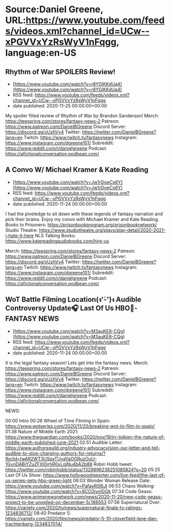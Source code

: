 # Source:Daniel Greene, URL:https://www.youtube.com/feeds/videos.xml?channel_id=UCw--xPGVVxYzRsWyV1nFqgg, language:en-US

## Rhythm of War SPOILERS Review!
 - [https://www.youtube.com/watch?v=r8YGlKKdUa4](https://www.youtube.com/watch?v=r8YGlKKdUa4)
 - RSS feed: https://www.youtube.com/feeds/videos.xml?channel_id=UCw--xPGVVxYzRsWyV1nFqgg
 - date published: 2020-11-25 00:00:00+00:00

My spoiler filled review of Rhythm of War by Brandon Sanderson! 
Merch: https://teespring.com/stores/fantasy-news-2
Patreon: https://www.patreon.com/DanielBGreene
Discord Server: https://discord.gg/xUzhVv4
Twitter: https://twitter.com/DanielBGreene?lang=en
Twitch: https://www.twitch.tv/fantasynews
Instagram: https://www.instagram.com/dgreene101/
Subreddit: https://www.reddit.com/r/danielgreene
Podcast: https://afictionalconversation.podbean.com/

## A Convo W/ Michael Kramer & Kate Reading
 - [https://www.youtube.com/watch?v=Jw1rDoeCs6Y](https://www.youtube.com/watch?v=Jw1rDoeCs6Y)
 - RSS feed: https://www.youtube.com/feeds/videos.xml?channel_id=UCw--xPGVVxYzRsWyV1nFqgg
 - date published: 2020-11-24 00:00:00+00:00

I had the piveledge to sit down with these legends of fantasy narration and pick their brains. Enjoy my convo with Michael Kramer and Kate Reading.
Books to Prisoners: https://prisonbookprogram.org/prisonbooknetwork/ 
Studio Theatre: https://www.studiotheatre.org/plays/play-detail/2020-2021-i-hate-it-here
NLS Talking Books: https://www.katereadingaudiobooks.com/hire-us

Merch: https://teespring.com/stores/fantasy-news-2
Patreon: https://www.patreon.com/DanielBGreene
Discord Server: https://discord.gg/xUzhVv4
Twitter: https://twitter.com/DanielBGreene?lang=en
Twitch: https://www.twitch.tv/fantasynews
Instagram: https://www.instagram.com/dgreene101/
Subreddit: https://www.reddit.com/r/danielgreene
Podcast: https://afictionalconversation.podbean.com/

## WoT Battle Filming Location(ง'̀-'́)ง Audible Controversy Update🎧 Last Of Us HBO💚- FANTASY NEWS
 - [https://www.youtube.com/watch?v=M3auKE8-CQg](https://www.youtube.com/watch?v=M3auKE8-CQg)
 - RSS feed: https://www.youtube.com/feeds/videos.xml?channel_id=UCw--xPGVVxYzRsWyV1nFqgg
 - date published: 2020-11-24 00:00:00+00:00

It is the legal fantasy season! Lets get into the fantasy news.
Merch: https://teespring.com/stores/fantasy-news-2
Patreon: https://www.patreon.com/DanielBGreene
Discord Server: https://discord.gg/xUzhVv4
Twitter: https://twitter.com/DanielBGreene?lang=en
Twitch: https://www.twitch.tv/fantasynews
Instagram: https://www.instagram.com/dgreene101/
Subreddit: https://www.reddit.com/r/danielgreene
Podcast: https://afictionalconversation.podbean.com/


NEWS: 

00:00 Intro 
00:26 Wheel of Time Filming in Spain: https://www.wotseries.com/2020/11/20/breaking-wot-to-film-in-spain/ 
01:38 Nature of Middle Earth 2021: https://www.theguardian.com/books/2020/nov/19/jrr-tolkien-the-nature-of-middle-earth-published-june-2021 
02:51 Audible Letter: https://www.authorsguild.org/industry-advocacy/sign-our-letter-and-tell-audible-to-stop-charging-authors-for-returns/?fbclid=IwAR2WT3USpxTUyaYaOGRuzOuU-1GvnDABjYZuZFXl0irhR0yLqjNu4bA2b88
Robin Hobb tweet: https://twitter.com/robinhobb/status/1329896238251085824?s=20 
05:25 Last Of Us Show: https://www.hollywoodreporter.com/live-feed/the-last-of-us-series-gets-hbo-green-light 
06:03 Wonder Woman Release Date: https://www.youtube.com/watch?v=PafavR0l6JI
06:53 Chaos Walking: https://www.youtube.com/watch?v=8CO3jynIGGk 
07:34 Code Geass: https://www.animenewsnetwork.com/news/2020-11-20/new-code-geass-project-to-be-unveiled-on-december-5/.166553
07:56 Supernatural Over: https://variety.com/2020/tv/news/supernatural-finale-tv-ratings-1234836712/ 
08:40 Predator 5: https://variety.com/2020/film/news/predator-5-10-cloverfield-lane-dan-trachtenberg-1234837014/

